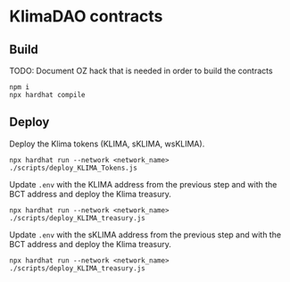 # KlimaDAO contracts

## Build

TODO: Document OZ hack that is needed in order to build the contracts
```
npm i
npx hardhat compile
```

## Deploy

Deploy the Klima tokens (KLIMA, sKLIMA, wsKLIMA).
```
npx hardhat run --network <network_name> ./scripts/deploy_KLIMA_Tokens.js
```

Update `.env` with the KLIMA address from the previous step and with the BCT
address and deploy the Klima treasury.
```
npx hardhat run --network <network_name> ./scripts/deploy_KLIMA_treasury.js
```

Update `.env` with the sKLIMA address from the previous step and with the BCT
address and deploy the Klima treasury.
```
npx hardhat run --network <network_name> ./scripts/deploy_KLIMA_treasury.js
```
